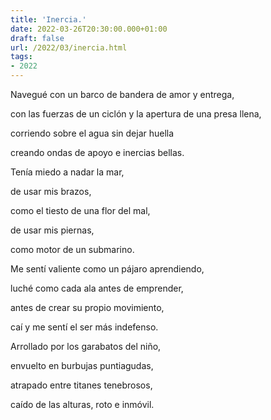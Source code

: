```yaml
---
title: 'Inercia.'
date: 2022-03-26T20:30:00.000+01:00
draft: false
url: /2022/03/inercia.html
tags: 
- 2022
---
```


Navegué con un barco de bandera de amor y entrega,

con las fuerzas de un ciclón y la apertura de una presa llena,

corriendo sobre el agua sin dejar huella

creando ondas de apoyo e inercias bellas.

  

Tenía miedo a nadar la mar,  

de usar mis brazos,

como el tiesto de una flor del mal,

de usar mis piernas,

como motor de un submarino.

  

Me sentí valiente como un pájaro aprendiendo,  

luché como cada ala antes de emprender,

antes de crear su propio movimiento,

caí y me sentí el ser más indefenso.

  

Arrollado por los garabatos del niño,

envuelto en burbujas puntiagudas,

atrapado entre titanes tenebrosos,

caído de las alturas, roto e inmóvil.